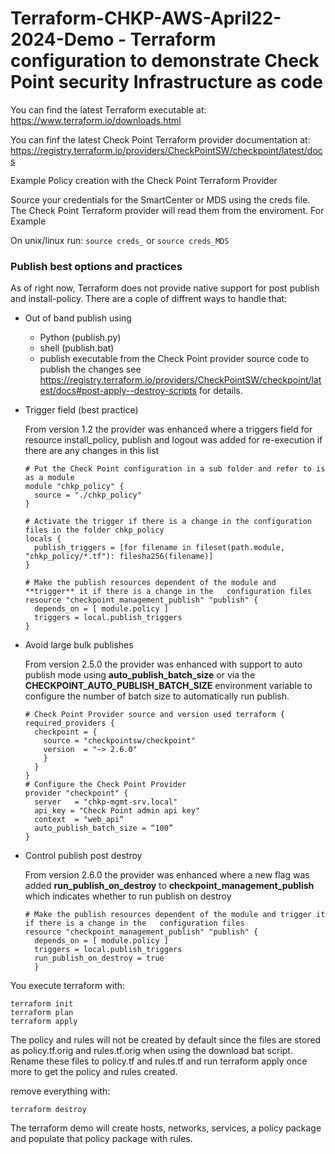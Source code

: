 # Terraform-CHKP-AWS-April22-2024-Demo - Terraform configuration to demonstrate Check Point security Infrastructure as code

You can find the latest Terraform executable at: https://www.terraform.io/downloads.html

You can finf the latest Check Point Terraform provider documentation at: https://registry.terraform.io/providers/CheckPointSW/checkpoint/latest/docs

Example Policy creation with the Check Point Terraform Provider

Source your credentials for the SmartCenter or MDS using the creds file. The Check Point Terraform provider will read them from the enviroment. For Example

On unix/linux run: ```source creds_``` or ```source creds_MDS```

### Publish best options and practices
As of right now, Terraform does not provide native support for post publish and install-policy. There are a cople of diffrent ways to handle that:
- Out of band publish using
  - Python (publish.py)
  - shell (publish.bat)
  - publish executable from the Check Point provider source code to publish the changes see https://registry.terraform.io/providers/CheckPointSW/checkpoint/latest/docs#post-apply--destroy-scripts for details.

- Trigger field (best practice)
  
  From version 1.2 the provider was enhanced where a triggers field for resource install_policy, publish and logout was added for re-execution if there are any changes in this list
  ```hcl
  # Put the Check Point configuration in a sub folder and refer to is as a module
  module "chkp_policy" {
    source = "./chkp_policy"
  }
  
  # Activate the trigger if there is a change in the configuration files in the folder chkp_policy
  locals {
    publish_triggers = [for filename in fileset(path.module, "chkp_policy/*.tf"): filesha256(filename)]
  }
  
  # Make the publish resources dependent of the module and **trigger** it if there is a change in the   configuration files
  resource "checkpoint_management_publish" "publish" { 
    depends_on = [ module.policy ]
    triggers = local.publish_triggers
  }
  ```

- Avoid large bulk publishes

  From version 2.5.0 the provider was enhanced with support to auto publish mode using **auto_publish_batch_size** or via the **CHECKPOINT_AUTO_PUBLISH_BATCH_SIZE** environment variable to configure the number of batch size to automatically run publish.

  ```hcl
  # Check Point Provider source and version used terraform {
  required_providers {
    checkpoint = {
      source = "checkpointsw/checkpoint"
      version  = "~> 2.6.0" 
      }
    }
  }
  # Configure the Check Point Provider
  provider "checkpoint" {
    server   = "chkp-mgmt-srv.local"
    api_key = "Check Point admin api key"
    context  = "web_api“
    auto_publish_batch_size = “100”
  }
  ```

- Control publish post destroy
  
  From version 2.6.0 the provider was enhanced where a new flag was added **run_publish_on_destroy** to **checkpoint_management_publish** which indicates whether to run publish on destroy
  
  ```hcl
  # Make the publish resources dependent of the module and trigger it if there is a change in the   configuration files
  resource "checkpoint_management_publish" "publish" { 
    depends_on = [ module.policy ]
    triggers = local.publish_triggers
    run_publish_on_destroy = true
    }
  ```


You execute terraform with:
```
terraform init
terraform plan
terraform apply
```
The policy and rules will not be created by default since the files are stored as policy.tf.orig and rules.tf.orig when using the download bat script.
Rename these files to policy.tf and rules.tf and run terraform apply once more to get the policy and rules created.

remove everything with: 
```
terraform destroy
```
The terraform demo will create hosts, networks, services, a policy package and populate that policy package with rules.